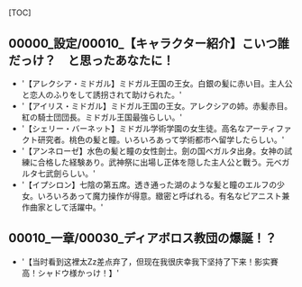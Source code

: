 # 

[TOC]

## 00000_設定/00010_【キャラクター紹介】こいつ誰だっけ？　と思ったあなたに！

- '【アレクシア・ミドガル】ミドガル王国の王女。白銀の髪に赤い目。主人公と恋人のふりをして誘拐されて助けられた。'
- '【アイリス・ミドガル】ミドガル王国の王女。アレクシアの姉。赤髪赤目。紅の騎士団団長。ミドガル王国最強らしい。'
- '【シェリー・バーネット】ミドガル学術学園の女生徒。高名なアーティファクト研究者。桃色の髪と瞳。いろいろあって学術都市へ留学したらしい。'
- '【アンネローゼ】水色の髪と瞳の女性劍士。劍の国ベガルタ出身。女神の試練に合格した経験あり。武神祭に出場し正体を隠した主人公と戰う。元ベガルタ七武劍らしい。'
- '【イプシロン】七陰の第五席。透き通った湖のような髪と瞳のエルフの少女。いろいろあって魔力操作が得意。緻密と呼ばれる。有名なピアニスト兼作曲家として活躍中。'


## 00010_一章/00030_ディアボロス教団の爆誕！？

- '【当时看到这裡太Zz差点弃了，但现在我很庆幸我下坚持了下来！影实賽高！シャドウ様かっけ！】'
